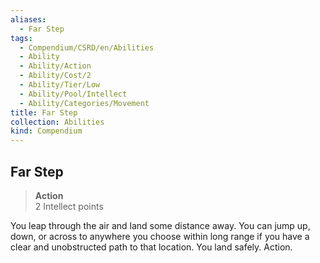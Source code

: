```yaml
---
aliases:
  - Far Step
tags:
  - Compendium/CSRD/en/Abilities
  - Ability
  - Ability/Action
  - Ability/Cost/2
  - Ability/Tier/Low
  - Ability/Pool/Intellect
  - Ability/Categories/Movement
title: Far Step
collection: Abilities
kind: Compendium
---
```

## Far Step  
>**Action**  
>2 Intellect points
  
You leap through the air and land some distance away. You can jump up, down, or across to anywhere you choose within long range if you have a clear and unobstructed path to that location. You land safely. Action.